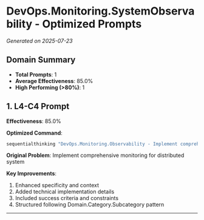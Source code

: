 # DevOps.Monitoring.SystemObservability - Optimized Prompts

*Generated on 2025-07-23*

## Domain Summary

- **Total Prompts**: 1
- **Average Effectiveness**: 85.0%
- **High Performing (>80%)**: 1

## 1. L4-C4 Prompt

**Effectiveness**: 85.0%

**Optimized Command**:
```bash
sequentialthinking "DevOps.Monitoring.Observability - Implement comprehensive observability stack for distributed microservices including metrics collection, distributed tracing, log aggregation, alerting rules, SLA monitoring, and incident response automation using Prometheus, Grafana, Jaeger, and ELK stack at L4 complexity"
```

**Original Problem**: Implement comprehensive monitoring for distributed system

**Key Improvements**:
1. Enhanced specificity and context
2. Added technical implementation details
3. Included success criteria and constraints
4. Structured following Domain.Category.Subcategory pattern

---


